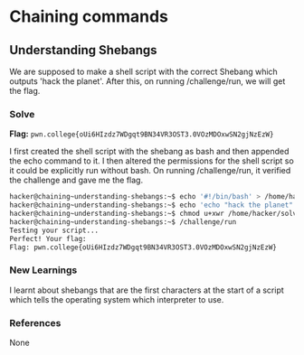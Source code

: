 # Chaining commands

## Understanding Shebangs
We are supposed to make a shell script with the correct Shebang which outputs 'hack the planet'. After this, on running /challenge/run, we will get the flag.

### Solve
**Flag:** `pwn.college{oUi6HIzdz7WDgqt9BN34VR3OST3.0VOzMDOxwSN2gjNzEzW}`

I first created the shell script with the shebang as bash and then appended the echo command to it. I then altered the permissions for the shell script so it could be explicitly run without bash. On running /challenge/run, it verified the challenge and gave me the flag.

```bash
hacker@chaining~understanding-shebangs:~$ echo '#!/bin/bash' > /home/hacker/solve.sh
hacker@chaining~understanding-shebangs:~$ echo 'echo "hack the planet"' >> /home/hacker/solve.sh
hacker@chaining~understanding-shebangs:~$ chmod u+xwr /home/hacker/solve.sh 
hacker@chaining~understanding-shebangs:~$ /challenge/run 
Testing your script...
Perfect! Your flag:
Flag: pwn.college{oUi6HIzdz7WDgqt9BN34VR3OST3.0VOzMDOxwSN2gjNzEzW}
```

### New Learnings
I learnt about shebangs that are the first characters at the start of a script which tells the operating system which interpreter to use.

### References 
None
